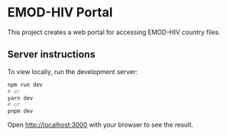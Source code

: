 # EMOD-HIV Portal

This project creates a web portal for accessing EMOD-HIV country files.

## Server instructions

To view locally, run the development server:

```bash
npm run dev
# or
yarn dev
# or
pnpm dev
```

Open [http://localhost:3000](http://localhost:3000) with your browser to see the result.
